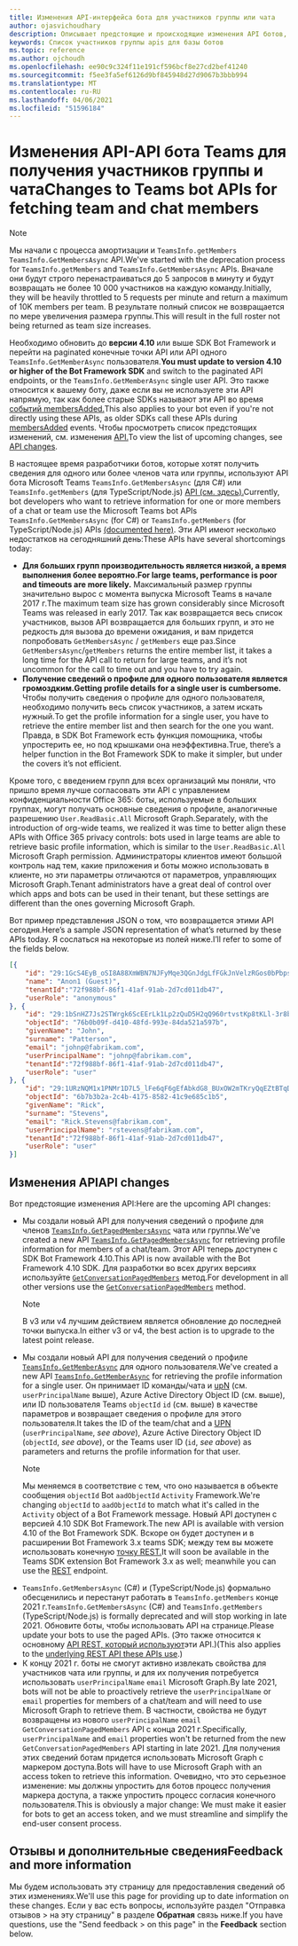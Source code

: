 ```yaml
---
title: Изменения API-интерфейса бота для участников группы или чата
author: ojasvichoudhary
description: Описывает предстоящие и происходящие изменения API ботов, используемых для искания членов групп и чатов
keywords: Список участников группы apis для базы ботов
ms.topic: reference
ms.author: ojchoudh
ms.openlocfilehash: ee90c9c324f11e191cf596bcf8e27cd2bef41240
ms.sourcegitcommit: f5ee3fa5ef6126d9bf845948d27d9067b3bbb994
ms.translationtype: MT
ms.contentlocale: ru-RU
ms.lasthandoff: 04/06/2021
ms.locfileid: "51596184"
---
```

# <a name="changes-to-teams-bot-apis-for-fetching-team-and-chat-members"></a><span data-ttu-id="65193-104">Изменения API-API бота Teams для получения участников группы и чата</span><span class="sxs-lookup"><span data-stu-id="65193-104">Changes to Teams bot APIs for fetching team and chat members</span></span>

>[!NOTE]
> <span data-ttu-id="65193-105">Мы начали с процесса амортизации и `TeamsInfo.getMembers` `TeamsInfo.GetMembersAsync` API.</span><span class="sxs-lookup"><span data-stu-id="65193-105">We've started with the deprecation process for `TeamsInfo.getMembers` and `TeamsInfo.GetMembersAsync` APIs.</span></span> <span data-ttu-id="65193-106">Вначале они будут строго перенастраиваться до 5 запросов в минуту и будут возвращать не более 10 000 участников на каждую команду.</span><span class="sxs-lookup"><span data-stu-id="65193-106">Initially, they will be heavily throttled to 5 requests per minute and return a maximum of 10K members per team.</span></span> <span data-ttu-id="65193-107">В результате полный список не возвращается по мере увеличения размера группы.</span><span class="sxs-lookup"><span data-stu-id="65193-107">This will result in the full roster not being returned as team size increases.</span></span> 
> 
> <span data-ttu-id="65193-108">Необходимо обновить до **версии 4.10** или выше SDK Bot Framework и перейти на paginated конечные точки API или API одного `TeamsInfo.GetMemberAsync` пользователя.</span><span class="sxs-lookup"><span data-stu-id="65193-108">**You must update to version 4.10 or higher of the Bot Framework SDK** and switch to the paginated API endpoints, or the `TeamsInfo.GetMemberAsync` single user API.</span></span> <span data-ttu-id="65193-109">Это также относится к вашему боту, даже если вы не используете эти API напрямую, так как более старые SDKs называют эти API во время [событий membersAdded.](../bots/how-to/conversations/subscribe-to-conversation-events.md#team-members-added)</span><span class="sxs-lookup"><span data-stu-id="65193-109">This also applies to your bot even if you're not directly using these APIs, as older SDKs call these APIs during [membersAdded](../bots/how-to/conversations/subscribe-to-conversation-events.md#team-members-added) events.</span></span> <span data-ttu-id="65193-110">Чтобы просмотреть список предстоящих изменений, см. изменения [API.](team-chat-member-api-changes.md#api-changes)</span><span class="sxs-lookup"><span data-stu-id="65193-110">To view the list of upcoming changes, see [API changes](team-chat-member-api-changes.md#api-changes).</span></span> 

<span data-ttu-id="65193-111">В настоящее время разработчики ботов, которые хотят получить сведения для одного или более членов чата или группы, используют API бота Microsoft Teams `TeamsInfo.GetMembersAsync` (для C#) или `TeamsInfo.getMembers` (для TypeScript/Node.js) [API (см. здесь).](../bots/how-to/get-teams-context.md#fetching-the-roster-or-user-profile)</span><span class="sxs-lookup"><span data-stu-id="65193-111">Currently, bot developers who want to retrieve information for one or more members of a chat or team use the Microsoft Teams bot APIs `TeamsInfo.GetMembersAsync` (for C#) or `TeamsInfo.getMembers` (for TypeScript/Node.js) APIs [(documented here)](../bots/how-to/get-teams-context.md#fetching-the-roster-or-user-profile).</span></span> <span data-ttu-id="65193-112">Эти API имеют несколько недостатков на сегодняшний день:</span><span class="sxs-lookup"><span data-stu-id="65193-112">These APIs have several shortcomings today:</span></span>

* <span data-ttu-id="65193-113">**Для больших групп производительность является низкой, а время выполнения более вероятно.**</span><span class="sxs-lookup"><span data-stu-id="65193-113">**For large teams, performance is poor and timeouts are more likely.**</span></span> <span data-ttu-id="65193-114">Максимальный размер группы значительно вырос с момента выпуска Microsoft Teams в начале 2017 г.</span><span class="sxs-lookup"><span data-stu-id="65193-114">The maximum team size has grown considerably since Microsoft Teams was released in early 2017.</span></span> <span data-ttu-id="65193-115">Так как возвращается весь список участников, вызов API возвращается для больших групп, и это не редкость для вызова до времени ожидания, и вам придется попробовать `GetMembersAsync` / `getMembers` еще раз.</span><span class="sxs-lookup"><span data-stu-id="65193-115">Since `GetMembersAsync`/`getMembers` returns the entire member list, it takes a long time for the API call to return for large teams, and it’s not uncommon for the call to time out and you have to try again.</span></span>
* <span data-ttu-id="65193-116">**Получение сведений о профиле для одного пользователя является громоздким.**</span><span class="sxs-lookup"><span data-stu-id="65193-116">**Getting profile details for a single user is cumbersome.**</span></span> <span data-ttu-id="65193-117">Чтобы получить сведения о профиле для одного пользователя, необходимо получить весь список участников, а затем искать нужный.</span><span class="sxs-lookup"><span data-stu-id="65193-117">To get the profile information for a single user, you have to retrieve the entire member list and then search for the one you want.</span></span> <span data-ttu-id="65193-118">Правда, в SDK Bot Framework есть функция помощника, чтобы упростерить ее, но под крышками она неэффективна.</span><span class="sxs-lookup"><span data-stu-id="65193-118">True, there’s a helper function in the Bot Framework SDK to make it simpler, but under the covers it’s not efficient.</span></span>

<span data-ttu-id="65193-119">Кроме того, с введением групп для всех организаций мы поняли, что пришло время лучше согласовать эти API с управлением конфиденциальности Office 365: боты, используемые в больших группах, могут получать основные сведения о профиле, аналогичные разрешению `User.ReadBasic.All` Microsoft Graph.</span><span class="sxs-lookup"><span data-stu-id="65193-119">Separately, with the introduction of org-wide teams, we realized it was time to better align these APIs with Office 365 privacy controls: bots used in large teams are able to retrieve basic profile information, which is similar to the `User.ReadBasic.All` Microsoft Graph permission.</span></span> <span data-ttu-id="65193-120">Администраторы клиентов имеют большой контроль над тем, какие приложения и боты можно использовать в клиенте, но эти параметры отличаются от параметров, управляющих Microsoft Graph.</span><span class="sxs-lookup"><span data-stu-id="65193-120">Tenant administrators have a great deal of control over which apps and bots can be used in their tenant, but these settings are different than the ones governing Microsoft Graph.</span></span>

<span data-ttu-id="65193-121">Вот пример представления JSON о том, что возвращается этими API сегодня.</span><span class="sxs-lookup"><span data-stu-id="65193-121">Here’s a sample JSON representation of what’s returned by these APIs today.</span></span> <span data-ttu-id="65193-122">Я сослаться на некоторые из полей ниже.</span><span class="sxs-lookup"><span data-stu-id="65193-122">I’ll refer to some of the fields below.</span></span>

```json
[{
    "id": "29:1GcS4EyB_oSI8A88XmWBN7NJFyMqe3QGnJdgLfFGkJnVelzRGos0bPbpsfJjcbAD22bmKc4GMbrY2g4JDrrA8vM06X1-cHHle4zOE6U4ttcc",
    "name": "Anon1 (Guest)",
    "tenantId":"72f988bf-86f1-41af-91ab-2d7cd011db47",
    "userRole": "anonymous"
}, {
    "id": "29:1bSnHZ7Js2STWrgk6ScEErLk1Lp2zQuD5H2qQ960rtvstKp8tKLl-3r8b6DoW0QxZimuTxk_kupZ1DBMpvIQQUAZL-PNj0EORDvRZXy8kvWk",
    "objectId": "76b0b09f-d410-48fd-993e-84da521a597b",
    "givenName": "John",
    "surname": "Patterson",
    "email": "johnp@fabrikam.com",
    "userPrincipalName": "johnp@fabrikam.com",
    "tenantId":"72f988bf-86f1-41af-91ab-2d7cd011db47",
    "userRole": "user"
}, {
    "id": "29:1URzNQM1x1PNMr1D7L5_lFe6qF6gEfAbkdG8_BUxOW2mTKryQqEZtBTqDt10-MghkzjYDuUj4KG6nvg5lFAyjOLiGJ4jzhb99WrnI7XKriCs",
    "objectId": "6b7b3b2a-2c4b-4175-8582-41c9e685c1b5",
    "givenName": "Rick",
    "surname": "Stevens",
    "email": "Rick.Stevens@fabrikam.com",
    "userPrincipalName": "rstevens@fabrikam.com",
    "tenantId":"72f988bf-86f1-41af-91ab-2d7cd011db47",
    "userRole": "user"
}]
```

## <a name="api-changes"></a><span data-ttu-id="65193-123">Изменения API</span><span class="sxs-lookup"><span data-stu-id="65193-123">API changes</span></span>

<span data-ttu-id="65193-124">Вот предстоящие изменения API:</span><span class="sxs-lookup"><span data-stu-id="65193-124">Here are the upcoming API changes:</span></span>

* <span data-ttu-id="65193-125">Мы создали новый API для получения сведений о профиле для членов [`TeamsInfo.GetPagedMembersAsync`](~/bots/how-to/get-teams-context.md?tabs=dotnet#fetching-the-roster-or-user-profile) чата или группы.</span><span class="sxs-lookup"><span data-stu-id="65193-125">We've created a new API [`TeamsInfo.GetPagedMembersAsync`](~/bots/how-to/get-teams-context.md?tabs=dotnet#fetching-the-roster-or-user-profile) for retrieving profile information for members of a chat/team.</span></span> <span data-ttu-id="65193-126">Этот API теперь доступен с SDK Bot Framework 4.10.</span><span class="sxs-lookup"><span data-stu-id="65193-126">This API is now available with the Bot Framework 4.10 SDK.</span></span> <span data-ttu-id="65193-127">Для разработки во всех других версиях используйте [`GetConversationPagedMembers`](/dotnet/api/microsoft.bot.connector.conversationsextensions.getconversationpagedmembersasync?view=botbuilder-dotnet-stable&preserve-view=true) метод.</span><span class="sxs-lookup"><span data-stu-id="65193-127">For development in all other versions use the [`GetConversationPagedMembers`](/dotnet/api/microsoft.bot.connector.conversationsextensions.getconversationpagedmembersasync?view=botbuilder-dotnet-stable&preserve-view=true) method.</span></span>
  > [!NOTE]
  > <span data-ttu-id="65193-128">В v3 или v4 лучшим действием является обновление до последней точки выпуска.</span><span class="sxs-lookup"><span data-stu-id="65193-128">In either v3 or v4, the best action is to upgrade to the latest point release.</span></span>
* <span data-ttu-id="65193-129">Мы создали новый API для получения сведений о профиле [`TeamsInfo.GetMemberAsync`](~/bots/how-to/get-teams-context.md?tabs=dotnet#get-single-member-details) для одного пользователя.</span><span class="sxs-lookup"><span data-stu-id="65193-129">We've created a new API [`TeamsInfo.GetMemberAsync`](~/bots/how-to/get-teams-context.md?tabs=dotnet#get-single-member-details) for retrieving the profile information for a single user.</span></span> <span data-ttu-id="65193-130">Он принимает ID команды/чата и [upN](https://docs.microsoft.com/windows/win32/ad/naming-properties#userprincipalname) (см. `userPrincipalName` выше), Azure Active Directory Object ID (см. выше), или ID пользователя Teams  `objectId`  `id` (см. выше) в качестве параметров и возвращает сведения о профиле для этого пользователя.</span><span class="sxs-lookup"><span data-stu-id="65193-130">It takes the ID of the team/chat and a [UPN](https://docs.microsoft.com/windows/win32/ad/naming-properties#userprincipalname) (`userPrincipalName`, *see above*), Azure Active Directory Object ID (`objectId`, *see above*), or the Teams user ID (`id`, *see above*) as parameters and returns the profile information for that user.</span></span>
  > [!NOTE]
  > <span data-ttu-id="65193-131">Мы меняемся в соответствие с тем, что оно называется в объекте сообщения `objectId` Bot `aadObjectId` `Activity` Framework.</span><span class="sxs-lookup"><span data-stu-id="65193-131">We're changing `objectId` to `aadObjectId` to match what it's called in the `Activity` object of a Bot Framework message.</span></span> <span data-ttu-id="65193-132">Новый API доступен с версией 4.10 SDK Bot Framework.</span><span class="sxs-lookup"><span data-stu-id="65193-132">The new API is available with version 4.10 of the Bot Framework SDK.</span></span> <span data-ttu-id="65193-133">Вскоре он будет доступен и в расширении Bot Framework 3.x teams SDK; между тем вы можете использовать конечную [точку REST.](~/bots/how-to/get-teams-context.md?tabs=json#get-single-member-details)</span><span class="sxs-lookup"><span data-stu-id="65193-133">It will soon be available in the Teams SDK extension Bot Framework 3.x as well; meanwhile you can use the [REST](~/bots/how-to/get-teams-context.md?tabs=json#get-single-member-details) endpoint.</span></span>
* <span data-ttu-id="65193-134">`TeamsInfo.GetMembersAsync` (C#) и (TypeScript/Node.js) формально обесценились и перестанут работать в `TeamsInfo.getMembers` конце 2021 г.</span><span class="sxs-lookup"><span data-stu-id="65193-134">`TeamsInfo.GetMembersAsync` (C#) and `TeamsInfo.getMembers` (TypeScript/Node.js) is formally deprecated and will stop working in late 2021.</span></span> <span data-ttu-id="65193-135">Обновите боты, чтобы использовать API на странице.</span><span class="sxs-lookup"><span data-stu-id="65193-135">Please update your bots to use the paged APIs.</span></span> <span data-ttu-id="65193-136">(Это также относится к основному [API REST, который используют](~/bots/how-to/get-teams-context.md?tabs=json)эти API.)</span><span class="sxs-lookup"><span data-stu-id="65193-136">(This also applies to the [underlying REST API these APIs use](~/bots/how-to/get-teams-context.md?tabs=json).)</span></span>
* <span data-ttu-id="65193-137">К концу 2021 г. боты не смогут активно извлекать свойства для участников чата или группы, и для их получения потребуется использовать `userPrincipalName` `email` Microsoft Graph.</span><span class="sxs-lookup"><span data-stu-id="65193-137">By late 2021, bots will not be able to proactively retrieve the `userPrincipalName` or `email` properties for members of a chat/team and will need to use Microsoft Graph to retrieve them.</span></span> <span data-ttu-id="65193-138">В частности, свойства не будут возвращены из нового `userPrincipalName` `email` `GetConversationPagedMembers` API с конца 2021 г.</span><span class="sxs-lookup"><span data-stu-id="65193-138">Specifically, `userPrincipalName` and `email` properties won't be returned from the new `GetConversationPagedMembers` API starting in late 2021.</span></span> <span data-ttu-id="65193-139">Для получения этих сведений ботам придется использовать Microsoft Graph с маркером доступа.</span><span class="sxs-lookup"><span data-stu-id="65193-139">Bots will have to use Microsoft Graph with an access token to retrieve this information.</span></span> <span data-ttu-id="65193-140">Очевидно, что это серьезное изменение: мы должны упростить для ботов процесс получения маркера доступа, а также упростить процесс согласия конечного пользователя.</span><span class="sxs-lookup"><span data-stu-id="65193-140">This is obviously a major change: We must make it easier for bots to get an access token, and we must streamline and simplify the end-user consent process.</span></span>

## <a name="feedback-and-more-information"></a><span data-ttu-id="65193-141">Отзывы и дополнительные сведения</span><span class="sxs-lookup"><span data-stu-id="65193-141">Feedback and more information</span></span>

<span data-ttu-id="65193-142">Мы будем использовать эту страницу для предоставления сведений об этих изменениях.</span><span class="sxs-lookup"><span data-stu-id="65193-142">We'll use this page for providing up to date information on these changes.</span></span> <span data-ttu-id="65193-143">Если у вас есть вопросы, используйте раздел "Отправка отзывов > на эту страницу" в разделе **Обратная** связь ниже.</span><span class="sxs-lookup"><span data-stu-id="65193-143">If you have questions, use the "Send feedback > on this page" in the **Feedback** section below.</span></span>
